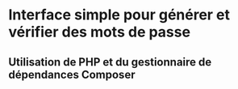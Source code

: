 # Interface simple pour générer et vérifier des mots de passe
## Utilisation de PHP et du gestionnaire de dépendances Composer
